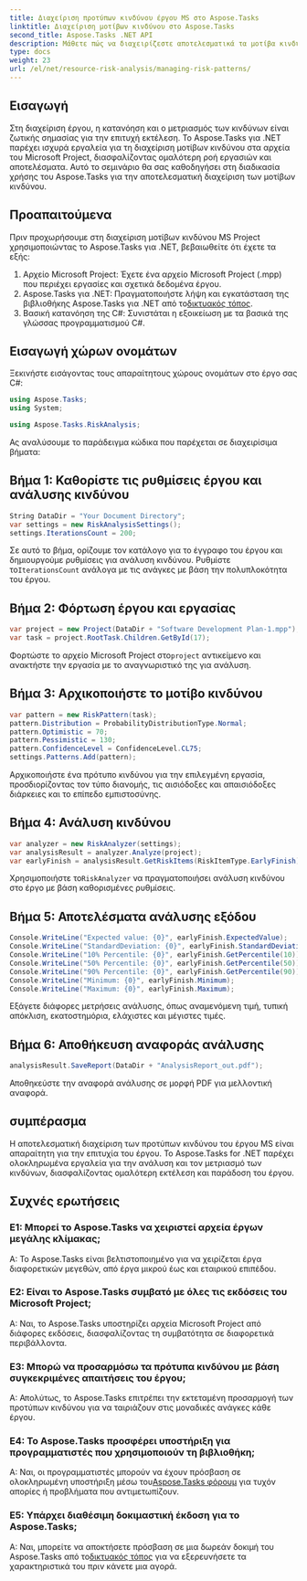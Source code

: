 ```yaml
---
title: Διαχείριση προτύπων κινδύνου έργου MS στο Aspose.Tasks
linktitle: Διαχείριση μοτίβων κινδύνου στο Aspose.Tasks
second_title: Aspose.Tasks .NET API
description: Μάθετε πώς να διαχειρίζεστε αποτελεσματικά τα μοτίβα κινδύνου στα αρχεία του Microsoft Project χρησιμοποιώντας το Aspose.Tasks για .NET. Βελτιώστε τα αποτελέσματα του έργου με ισχυρά εργαλεία ανάλυσης κινδύνου.
type: docs
weight: 23
url: /el/net/resource-risk-analysis/managing-risk-patterns/
---
```

## Εισαγωγή
Στη διαχείριση έργου, η κατανόηση και ο μετριασμός των κινδύνων είναι ζωτικής σημασίας για την επιτυχή εκτέλεση. Το Aspose.Tasks για .NET παρέχει ισχυρά εργαλεία για τη διαχείριση μοτίβων κινδύνου στα αρχεία του Microsoft Project, διασφαλίζοντας ομαλότερη ροή εργασιών και αποτελέσματα. Αυτό το σεμινάριο θα σας καθοδηγήσει στη διαδικασία χρήσης του Aspose.Tasks για την αποτελεσματική διαχείριση των μοτίβων κινδύνου.

## Προαπαιτούμενα

Πριν προχωρήσουμε στη διαχείριση μοτίβων κινδύνου MS Project χρησιμοποιώντας το Aspose.Tasks για .NET, βεβαιωθείτε ότι έχετε τα εξής:

1. Αρχείο Microsoft Project: Έχετε ένα αρχείο Microsoft Project (.mpp) που περιέχει εργασίες και σχετικά δεδομένα έργου.
2. Aspose.Tasks για .NET: Πραγματοποιήστε λήψη και εγκατάσταση της βιβλιοθήκης Aspose.Tasks για .NET από το[δικτυακός τόπος](https://releases.aspose.com/tasks/net/).
3. Βασική κατανόηση της C#: Συνιστάται η εξοικείωση με τα βασικά της γλώσσας προγραμματισμού C#.

## Εισαγωγή χώρων ονομάτων

Ξεκινήστε εισάγοντας τους απαραίτητους χώρους ονομάτων στο έργο σας C#:

```csharp
using Aspose.Tasks;
using System;

using Aspose.Tasks.RiskAnalysis;
```

Ας αναλύσουμε το παράδειγμα κώδικα που παρέχεται σε διαχειρίσιμα βήματα:

## Βήμα 1: Καθορίστε τις ρυθμίσεις έργου και ανάλυσης κινδύνου

```csharp
String DataDir = "Your Document Directory";
var settings = new RiskAnalysisSettings();
settings.IterationsCount = 200;
```

 Σε αυτό το βήμα, ορίζουμε τον κατάλογο για το έγγραφο του έργου και δημιουργούμε ρυθμίσεις για ανάλυση κινδύνου. Ρυθμίστε το`IterationsCount` ανάλογα με τις ανάγκες με βάση την πολυπλοκότητα του έργου.

## Βήμα 2: Φόρτωση έργου και εργασίας

```csharp
var project = new Project(DataDir + "Software Development Plan-1.mpp");
var task = project.RootTask.Children.GetById(17);
```

 Φορτώστε το αρχείο Microsoft Project στο`project` αντικείμενο και ανακτήστε την εργασία με το αναγνωριστικό της για ανάλυση.

## Βήμα 3: Αρχικοποιήστε το μοτίβο κινδύνου

```csharp
var pattern = new RiskPattern(task);
pattern.Distribution = ProbabilityDistributionType.Normal;
pattern.Optimistic = 70;
pattern.Pessimistic = 130;
pattern.ConfidenceLevel = ConfidenceLevel.CL75;
settings.Patterns.Add(pattern);
```

Αρχικοποιήστε ένα πρότυπο κινδύνου για την επιλεγμένη εργασία, προσδιορίζοντας τον τύπο διανομής, τις αισιόδοξες και απαισιόδοξες διάρκειες και το επίπεδο εμπιστοσύνης.

## Βήμα 4: Ανάλυση κινδύνου

```csharp
var analyzer = new RiskAnalyzer(settings);
var analysisResult = analyzer.Analyze(project);
var earlyFinish = analysisResult.GetRiskItems(RiskItemType.EarlyFinish).Get(project.RootTask);
```

 Χρησιμοποιήστε το`RiskAnalyzer` να πραγματοποιήσει ανάλυση κινδύνου στο έργο με βάση καθορισμένες ρυθμίσεις.

## Βήμα 5: Αποτελέσματα ανάλυσης εξόδου

```csharp
Console.WriteLine("Expected value: {0}", earlyFinish.ExpectedValue);
Console.WriteLine("StandardDeviation: {0}", earlyFinish.StandardDeviation);
Console.WriteLine("10% Percentile: {0}", earlyFinish.GetPercentile(10));
Console.WriteLine("50% Percentile: {0}", earlyFinish.GetPercentile(50));
Console.WriteLine("90% Percentile: {0}", earlyFinish.GetPercentile(90));
Console.WriteLine("Minimum: {0}", earlyFinish.Minimum);
Console.WriteLine("Maximum: {0}", earlyFinish.Maximum);
```

Εξάγετε διάφορες μετρήσεις ανάλυσης, όπως αναμενόμενη τιμή, τυπική απόκλιση, εκατοστημόρια, ελάχιστες και μέγιστες τιμές.

## Βήμα 6: Αποθήκευση αναφοράς ανάλυσης

```csharp
analysisResult.SaveReport(DataDir + "AnalysisReport_out.pdf");
```

Αποθηκεύστε την αναφορά ανάλυσης σε μορφή PDF για μελλοντική αναφορά.

## συμπέρασμα

Η αποτελεσματική διαχείριση των προτύπων κινδύνου του έργου MS είναι απαραίτητη για την επιτυχία του έργου. Το Aspose.Tasks for .NET παρέχει ολοκληρωμένα εργαλεία για την ανάλυση και τον μετριασμό των κινδύνων, διασφαλίζοντας ομαλότερη εκτέλεση και παράδοση του έργου.

## Συχνές ερωτήσεις

### Ε1: Μπορεί το Aspose.Tasks να χειριστεί αρχεία έργων μεγάλης κλίμακας;

A: Το Aspose.Tasks είναι βελτιστοποιημένο για να χειρίζεται έργα διαφορετικών μεγεθών, από έργα μικρού έως και εταιρικού επιπέδου.

### Ε2: Είναι το Aspose.Tasks συμβατό με όλες τις εκδόσεις του Microsoft Project;

Α: Ναι, το Aspose.Tasks υποστηρίζει αρχεία Microsoft Project από διάφορες εκδόσεις, διασφαλίζοντας τη συμβατότητα σε διαφορετικά περιβάλλοντα.

### Ε3: Μπορώ να προσαρμόσω τα πρότυπα κινδύνου με βάση συγκεκριμένες απαιτήσεις του έργου;

Α: Απολύτως, το Aspose.Tasks επιτρέπει την εκτεταμένη προσαρμογή των προτύπων κινδύνου για να ταιριάζουν στις μοναδικές ανάγκες κάθε έργου.

### Ε4: Το Aspose.Tasks προσφέρει υποστήριξη για προγραμματιστές που χρησιμοποιούν τη βιβλιοθήκη;

 Α: Ναι, οι προγραμματιστές μπορούν να έχουν πρόσβαση σε ολοκληρωμένη υποστήριξη μέσω του[Aspose.Tasks φόρουμ](https://forum.aspose.com/c/tasks/15) για τυχόν απορίες ή προβλήματα που αντιμετωπίζουν.

### Ε5: Υπάρχει διαθέσιμη δοκιμαστική έκδοση για το Aspose.Tasks;

 Α: Ναι, μπορείτε να αποκτήσετε πρόσβαση σε μια δωρεάν δοκιμή του Aspose.Tasks από το[δικτυακός τόπος](https://releases.aspose.com/) για να εξερευνήσετε τα χαρακτηριστικά του πριν κάνετε μια αγορά.